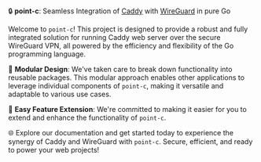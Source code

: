 🔒 **point-c**: Seamless Integration of [Caddy](https://caddyserver.com/) with [WireGuard](https://www.wireguard.com/) in pure Go

Welcome to `point-c`! This project is designed to provide a robust and fully integrated solution for running Caddy web server over the secure WireGuard VPN, all powered by the efficiency and flexibility of the Go programming language.

🧩 **Modular Design**: We've taken care to break down functionality into reusable packages. This modular approach enables other applications to leverage individual components of `point-c`, making it versatile and adaptable to various use cases.

🚀 **Easy Feature Extension**: We're committed to making it easier for you to extend and enhance the functionality of `point-c`.

🌐 Explore our documentation and get started today to experience the synergy of Caddy and WireGuard with `point-c`. Secure, efficient, and ready to power your web projects!
